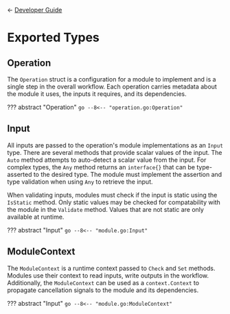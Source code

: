 <span class="mkdocs-hidden">&larr; [Developer Guide](README.md)</span>

# Exported Types

## Operation

The `Operation` struct is a configuration for a module to implement and is a single step in the
overall workflow. Each operation carries metadata about the module it uses, the inputs it requires,
and its dependencies.

<!-- prettier-ignore-start -->
??? abstract "Operation"
    ```go
    --8<-- "operation.go:Operation"
    ```
<!-- prettier-ignore-end -->

## Input

All inputs are passed to the operation's module implementations as an `Input` type. There are
several methods that provide scalar values of the input. The `Auto` method attempts to auto-detect a
scalar value from the input. For complex types, the `Any` method returns an `interface{}` that can
be type-asserted to the desired type. The module must implement the assertion and type validation
when using `Any` to retrieve the input.

When validating inputs, modules must check if the input is static using the `IsStatic` method. Only
static values may be checked for compatability with the module in the `Validate` method. Values that
are not static are only available at runtime.

<!-- prettier-ignore-start -->
??? abstract "Input"
    ```go
    --8<-- "module.go:Input"
    ```
<!-- prettier-ignore-end -->

## ModuleContext

The `ModuleContext` is a runtime context passed to `Check` and `Set` methods. Modules use their
context to read inputs, write outputs in the workflow. Additionally, the `ModuleContext` can be used
as a `context.Context` to propagate cancellation signals to the module and its dependencies.

<!-- prettier-ignore-start -->
??? abstract "Input"
    ```go
    --8<-- "module.go:ModuleContext"
    ```
<!-- prettier-ignore-end -->
